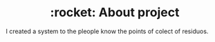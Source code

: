 <h1 align="center">
 :rocket: About project
</h1>

I created a system to the pleople know the points of colect of residuos.